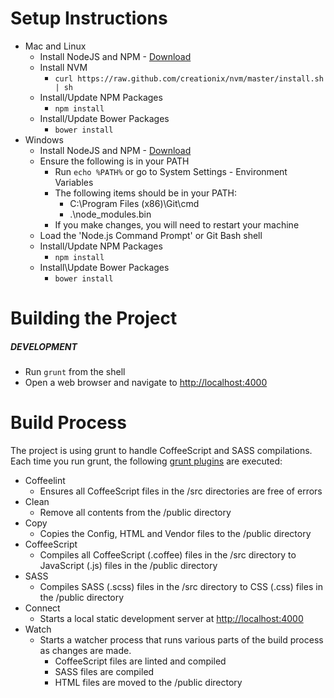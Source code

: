 # Setup Instructions

* Mac and Linux
    * Install NodeJS and NPM - [Download](http://nodejs.org/download/)
    * Install NVM
        * `curl https://raw.github.com/creationix/nvm/master/install.sh | sh`
    * Install/Update NPM Packages
        * `npm install`
    * Install/Update Bower Packages
        * `bower install`
* Windows
    * Install NodeJS and NPM - [Download](http://nodejs.org/download/)
    * Ensure the following is in your PATH
        * Run `echo %PATH%` or go to System Settings - Environment Variables
        * The following items should be in your PATH:
            * C:\Program Files (x86)\Git\cmd
            * .\node_modules\.bin
        * If you make changes, you will need to restart your machine
    * Load the 'Node.js Command Prompt' or Git Bash shell
    * Install/Update NPM Packages
        * `npm install`
    * Install\Update Bower Packages
        * `bower install`

# Building the Project

##### DEVELOPMENT

* Run `grunt` from the shell
* Open a web browser and navigate to [http://localhost:4000](http://localhost:4000)

# Build Process

The project is using grunt to handle CoffeeScript and SASS compilations. Each time you run grunt, the following [grunt plugins](http://gruntjs.com/plugins) are executed:

* Coffeelint
    * Ensures all CoffeeScript files in the /src directories are free of errors
* Clean
    * Remove all contents from the /public directory
* Copy
    * Copies the Config, HTML and Vendor files to the /public directory
* CoffeeScript
    * Compiles all CoffeeScript (.coffee) files in the /src directory to JavaScript (.js) files in the /public directory
* SASS
    * Compiles SASS (.scss) files in the /src directory to CSS (.css) files in the /public directory
* Connect
    * Starts a local static development server at [http://localhost:4000](http://localhost:4000)
* Watch
    * Starts a watcher process that runs various parts of the build process as changes are made.
        * CoffeeScript files are linted and compiled
        * SASS files are compiled
        * HTML files are moved to the /public directory